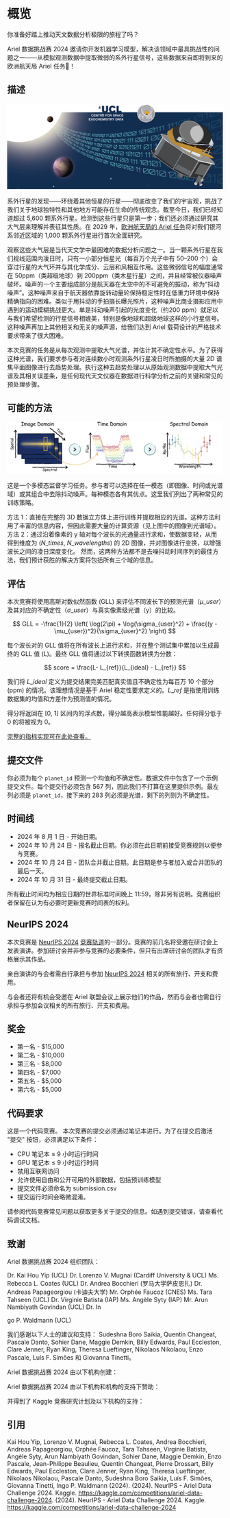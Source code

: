 # 概览

你准备好踏上推动天文数据分析极限的旅程了吗？

Ariel 数据挑战赛 2024 邀请你开发机器学习模型，解决该领域中最具挑战性的问题之一——从模拟观测数据中提取微弱的系外行星信号，这些数据来自即将到来的欧洲航天局 Ariel 任务🚀！

## 描述

![](./assets/ariel_description_image.png)

系外行星的发现——环绕着其他恒星的行星——彻底改变了我们的宇宙观，挑战了我们关于地球独特性和其他地方可能存在生命的传统观念。截至今日，我们已经知道超过 5,600 颗系外行星。检测到这些行星只是第一步；我们还必须通过研究其大气层来理解并表征其性质。在 2029 年，[欧洲航天局的 Ariel 任务](https://arielmission.space/)将对我们银河系邻近区域的 1,000 颗系外行星进行首次全面研究。

观察这些大气层是当代天文学中最困难的数据分析问题之一。当一颗系外行星在我们视线范围内凌日时，只有一小部分恒星光（每百万个光子中有 50–200 个）会穿过行星的大气环并与其化学成分、云层和风相互作用。这些微弱信号的幅度通常在 50ppm（类超级地球）到 200ppm（类木星行星）之间，并且经常被仪器噪声破坏。噪声的一个主要组成部分是航天器在太空中的不可避免的振动，称为“抖动噪声”。这种噪声来自于航天器依靠旋转动量轮保持稳定性时在低重力环境中保持精确指向的困难。类似于用抖动的手拍摄长曝光照片，这种噪声比商业摄影应用中遇到的运动模糊挑战更大。单是抖动噪声引起的光度变化（约200 ppm）就足以与我们希望检测的行星信号相媲美，特别是像地球和超级地球这样的小行星信号。这种噪声再加上其他相关和无关的噪声源，给我们达到 Ariel 载荷设计的严格技术要求带来了很大困难。

本次竞赛的任务是从每次观测中提取大气光谱，并估计其不确定性水平。为了获得这种光谱，我们要求参与者对连续数小时观测系外行星凌日时所拍摄的大量 2D 谱焦平面图像进行去趋势处理。执行这种去趋势处理以从原始观测数据中提取大气光谱及其相关误差条，是任何现代天文仪器在数据进行科学分析之前的关键和常见的预处理步骤。

## 可能的方法

![](./assets/inbox_18942071_d43f0c5cd9f93fc2c334ec42f0cdd95b_data_reduction.jpg)

这是一个多模态监督学习任务。参与者可以选择在任一模态（即图像、时间或光谱域）或其组合中去除抖动噪声。每种模态各有其优点。这里我们列出了两种常见的训练策略。

方法 1：直接在完整的 3D 数据立方体上进行训练并提取相应的光谱。这种方法利用了丰富的信息内容，但因此需要大量的计算资源（见上图中的图像到光谱域）。
方法 2：通过沿着像素的 y 轴对每个波长的光通量进行求和，使数据变轻，从而得到维度为 ($N\_{times}$, $N\_{wavelengths}$) 的 2D 图像，并对图像进行变换，以增强波长之间的凌日深度变化。
然而，这两种方法都不是去噪抖动时间序列的最佳方法，我们预计获胜的解决方案将包括所有三个域的信息。

## 评估

本次竞赛将使用高斯对数似然函数 (GLL) 来评估不同波长下的预测光谱（$μ\_{user}$）及其对应的不确定性（$σ\_{user}$）与真实像素级光谱（y）的比较。

$$
GLL = -\frac{1}{2} \left( \log(2\pi) + \log(\sigma_{user}^2) + \frac{(y - \mu_{user})^2}{\sigma_{user}^2} \right)
$$

每个波长对的 GLL 值将在所有波长上进行求和，并在整个测试集中累加以生成最终的 GLL 值 (L)。最终 GLL 值将通过以下转换函数转换为分数：

$$
score = \frac{L- L_{ref}}{L_{ideal} - L_{ref}}
$$

我们将 $L\_{ideal}$ 定义为提交结果完美匹配真实值且不确定性为每百万 10 个部分 (ppm) 的情况。该理想情况是基于 Ariel 稳定性要求定义的。$L\_{ref}$ 是指使用训练数据集的均值和方差作为预测值的情况。

得分将返回在 [0, 1] 区间内的浮点数，得分越高表示模型性能越好。任何得分低于 0 的将被视为 0。

[完整的指标实现可在此处查看。](https://www.kaggle.com/code/metric/ariel-gaussian-log-likelihood)

## 提交文件

你必须为每个 `planet_id` 预测一个均值和不确定性。数据文件中包含了一个示例提交文件。每个提交行必须包含 567 列，因此我们不打算在这里提供示例。最左列必须是 `planet_id`，接下来的 283 列必须是光谱，剩下的列则为不确定性。

## 时间线

* 2024 年 8 月 1 日 - 开始日期。
* 2024 年 10 月 24 日 - 报名截止日期。你必须在此日期前接受竞赛规则以便参与竞赛。
* 2024 年 10 月 24 日 - 团队合并截止日期。此日期是参与者加入或合并团队的最后一天。
* 2024 年 10 月 31 日 - 最终提交截止日期。

所有截止时间均为相应日期的世界标准时间晚上 11:59，除非另有说明。竞赛组织者保留在认为有必要时更新竞赛时间表的权利。

## NeurIPS 2024

本次竞赛是 [NeurIPS 2024](https://neurips.cc/Conferences/2024) [竞赛轨道](https://blog.neurips.cc/2024/06/04/neurips-2024-competitions-announced/)的一部分。竞赛的前几名将受邀在研讨会上发表演讲。参加研讨会并非参与竞赛的必要条件，但只有出席研讨会的团队才有资格展示其作品。

亲自演讲的与会者需自行承担与参加 [NeurIPS 2024](https://neurips.cc/Conferences/2024) 相关的所有旅行、开支和费用。

与会者还将有机会受邀在 Ariel 联盟会议上展示他们的作品，然而与会者也需自行承担与参加会议相关的所有旅行、开支和费用。

## 奖金

* 第一名 - $15,000
* 第二名 - $10,000
* 第三名 - $8,000
* 第四名 - $7,000
* 第五名 - $5,000
* 第六名 - $5,000

## 代码要求

这是一个代码竞赛。
本次竞赛的提交必须通过笔记本进行。为了在提交后激活 "提交" 按钮，必须满足以下条件：

* CPU 笔记本 ≤ 9 小时运行时间
* GPU 笔记本 ≤ 9 小时运行时间
* 禁用互联网访问
* 允许使用自由和公开可用的外部数据，包括预训练模型
* 提交文件必须命名为 submission.csv
* 提交运行时间会略微混淆。

请参阅代码竞赛常见问题以获取更多关于提交的信息。如遇到提交错误，请查看代码调试文档。

## 致谢

Ariel 数据挑战赛 2024 组织团队：

Dr. Kai Hou Yip (UCL)
Dr. Lorenzo V. Mugnai (Cardiff University & UCL)
Ms. Rebecca L. Coates (UCL)
Dr. Andrea Bocchieri (罗马大学萨皮恩扎)
Dr. Andreas Papageorgiou (卡迪夫大学)
Mr. Orphée Faucoz (CNES)
Ms. Tara Tahseen (UCL)
Dr. Virginie Batista (IAP)
Ms. Angèle Syty (IAP)
Mr. Arun Nambiyath Govindan (UCL)
Dr. In

go P. Waldmann (UCL)

我们感谢以下人士的建议和支持：
Sudeshna Boro Saikia, Quentin Changeat, Pascale Danto, Sohier Dane, Maggie Demkin, Billy Edwards, Paul Eccleston, Clare Jenner, Ryan King, Theresa Lueftinger, Nikolaos Nikolaou, Enzo Pascale, Luís F. Simões 和 Giovanna Tinetti。

Ariel 数据挑战赛 2024 由以下机构创建：

Ariel 数据挑战赛 2024 由以下机构和机构的支持下赞助：

并得到了 Kaggle 竞赛研究计划及以下机构的支持：

## 引用

Kai Hou Yip, Lorenzo V. Mugnai, Rebecca L. Coates, Andrea Bocchieri, Andreas Papageorgiou, Orphée Faucoz, Tara Tahseen, Virginie Batista, Angèle Syty, Arun Nambiyath Govindan, Sohier Dane, Maggie Demkin, Enzo Pascale, Jean-Philippe Beaulieu, Quentin Changeat, Pierre Drossart, Billy Edwards, Paul Eccleston, Clare Jenner, Ryan King, Theresa Lueftinger, Nikolaos Nikolaou, Pascale Danto, Sudeshna Boro Saikia, Luís F. Simões, Giovanna Tinetti, Ingo P. Waldmann (2024). (2024). NeurIPS - Ariel Data Challenge 2024. Kaggle. https://kaggle.com/competitions/ariel-data-challenge-2024. (2024). NeurIPS - Ariel Data Challenge 2024. Kaggle. https://kaggle.com/competitions/ariel-data-challenge-2024